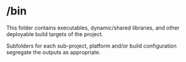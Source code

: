 # \/bin

This folder contains executables, dynamic/shared libraries, and other deployable build targets of the project.

Subfolders for each sub-project, platform and/or build configuration segregate the outputs as appropriate.
